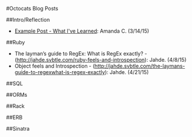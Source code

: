 #Octocats Blog Posts

##Intro/Reflection
* [Example Post - What I've Learned](http://computerwalksintobar.com/blog/2015/03/14/what-ive-learned-about-life-through-teaching-adults-to-code/): Amanda C. (3/14/15)

##Ruby
* The layman’s guide to RegEx: What is RegEx exactly? - (http://jahde.svbtle.com/ruby-feels-and-introspection): Jahde. (4/8/15)
* Object feels and Introspection - (http://jahde.svbtle.com/the-laymans-guide-to-regexwhat-is-regex-exactly): Jahde. (4/21/15)

##SQL

##ORMs

##Rack

##ERB

##Sinatra
